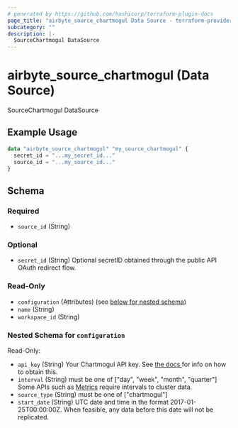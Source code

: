 ```yaml
---
# generated by https://github.com/hashicorp/terraform-plugin-docs
page_title: "airbyte_source_chartmogul Data Source - terraform-provider-airbyte"
subcategory: ""
description: |-
  SourceChartmogul DataSource
---
```


# airbyte_source_chartmogul (Data Source)

SourceChartmogul DataSource

## Example Usage

```terraform
data "airbyte_source_chartmogul" "my_source_chartmogul" {
  secret_id = "...my_secret_id..."
  source_id = "...my_source_id..."
}
```

<!-- schema generated by tfplugindocs -->
## Schema

### Required

- `source_id` (String)

### Optional

- `secret_id` (String) Optional secretID obtained through the public API OAuth redirect flow.

### Read-Only

- `configuration` (Attributes) (see [below for nested schema](#nestedatt--configuration))
- `name` (String)
- `workspace_id` (String)

<a id="nestedatt--configuration"></a>
### Nested Schema for `configuration`

Read-Only:

- `api_key` (String) Your Chartmogul API key. See <a href="https://help.chartmogul.com/hc/en-us/articles/4407796325906-Creating-and-Managing-API-keys#creating-an-api-key"> the docs </a> for info on how to obtain this.
- `interval` (String) must be one of ["day", "week", "month", "quarter"]
Some APIs such as <a href="https://dev.chartmogul.com/reference/endpoint-overview-metrics-api">Metrics</a> require intervals to cluster data.
- `source_type` (String) must be one of ["chartmogul"]
- `start_date` (String) UTC date and time in the format 2017-01-25T00:00:00Z. When feasible, any data before this date will not be replicated.


